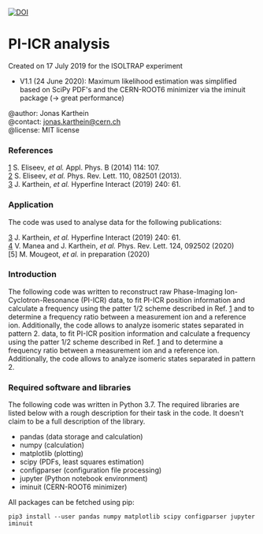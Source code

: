 [![DOI](https://zenodo.org/badge/203128425.svg)](https://zenodo.org/badge/latestdoi/203128425)

# PI-ICR analysis

Created on 17 July 2019 for the ISOLTRAP experiment
- V1.1 (24 June 2020): Maximum likelihood estimation was simplified based on SciPy PDF's and the CERN-ROOT6 minimizer via the iminuit package (→ great performance)

@author: Jonas Karthein<br>
@contact: jonas.karthein@cern.ch<br>
@license: MIT license

### References
[1]: https://doi.org/10.1007/s00340-013-5621-0
[2]: https://doi.org/10.1103/PhysRevLett.110.082501
[3]: https://doi.org/10.1007/s10751-019-1601-z
[4]: https://doi.org/10.1103/PhysRevLett.124.092502

[1] S. Eliseev, _et al._ Appl. Phys. B (2014) 114: 107.<br>
[2] S. Eliseev, _et al._ Phys. Rev. Lett. 110, 082501 (2013).<br>
[3] J. Karthein, _et al._ Hyperfine Interact (2019) 240: 61.<br>

### Application

The code was used to analyse data for the following publications:

[3] J. Karthein, _et al._ Hyperfine Interact (2019) 240: 61.<br>
[4] V. Manea and J. Karthein, _et al._ Phys. Rev. Lett. 124, 092502 (2020)<br>
[5] M. Mougeot, _et al._ in preparation (2020)<br>

### Introduction

The following code was written to reconstruct raw Phase-Imaging Ion-Cyclotron-Resonance (PI-ICR) data, to fit PI-ICR position information and calculate a frequency using the patter 1/2 scheme described in Ref. [1] and to determine a frequency ratio between a measurement ion and a reference ion. Additionally, the code allows to analyze isomeric states separated in pattern 2.
 data, to fit PI-ICR position information and calculate a frequency using the patter 1/2 scheme described in Ref. [1] and to determine a frequency ratio between a measurement ion and a reference ion. Additionally, the code allows to analyze isomeric states separated in pattern 2.

### Required software and libraries

The following code was written in Python 3.7. The required libraries are listed below with a rough description for their task in the code. It doesn't claim to be a full description of the library.
* pandas (data storage and calculation)
* numpy (calculation)
* matplotlib (plotting)
* scipy (PDFs, least squares estimation)
* configparser (configuration file processing)
* jupyter (Python notebook environment)
* iminuit (CERN-ROOT6 minimizer)

All packages can be fetched using pip:

`pip3 install --user pandas numpy matplotlib scipy configparser jupyter iminuit`
